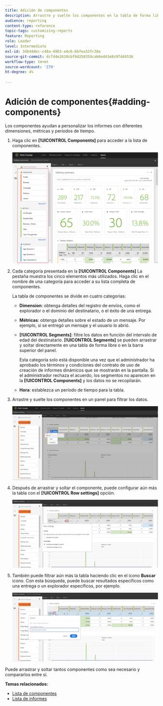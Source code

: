 ```yaml
---
title: Adición de componentes
description: Arrastre y suelte los componentes en la tabla de forma libre para empezar a filtrar los datos y crear el informe.
audience: reporting
content-type: reference
topic-tags: customizing-reports
feature: Reporting
role: Leader
level: Intermediate
exl-id: 3db44dec-c48a-4903-a4c6-6bfea33fc38a
source-git-commit: dcfd4e2610cbf9d250359cab6ed43e8c97dd4536
workflow-type: tm+mt
source-wordcount: '279'
ht-degree: 4%

---
```


# Adición de componentes{#adding-components}

Los componentes ayudan a personalizar los informes con diferentes dimensiones, métricas y períodos de tiempo.

1. Haga clic en **[!UICONTROL Components]** para acceder a la lista de componentes.

   ![](assets/dynamic_report_components.png)

1. Cada categoría presentada en la **[!UICONTROL Components]** La pestaña muestra los cinco elementos más utilizados. Haga clic en el nombre de una categoría para acceder a su lista completa de componentes.

   La tabla de componentes se divide en cuatro categorías:

   * **Dimension**: obtenga detalles del registro de envíos, como el explorador o el dominio del destinatario, o el éxito de una entrega.
   * **Métricas**: obtenga detalles sobre el estado de un mensaje. Por ejemplo, si se entregó un mensaje y el usuario lo abrió.
   * **[!UICONTROL Segments]**: filtre los datos en función del intervalo de edad del destinatario. **[!UICONTROL Segments]** se pueden arrastrar y soltar directamente en una tabla de forma libre o en la barra superior del panel.

     Esta categoría solo está disponible una vez que el administrador ha aprobado los términos y condiciones del contrato de uso de creación de informes dinámicos que se mostrarán en la pantalla. Si el administrador rechaza el acuerdo, los segmentos no aparecen en la **[!UICONTROL Components]** y los datos no se recopilarán.

   * **Hora**: establezca un período de tiempo para la tabla.

1. Arrastre y suelte los componentes en un panel para filtrar los datos.

   ![](assets/dynamic_report_components_2.png)

1. Después de arrastrar y soltar el componente, puede configurar aún más la tabla con el **[!UICONTROL Row settings]** opción.

   ![](assets/dynamic_report_components_3.png)

1. También puede filtrar aún más la tabla haciendo clic en el icono **Buscar** icono. Con esta búsqueda, puede buscar resultados específicos como una entrega o un explorador específicos, por ejemplo.

   ![](assets/dynamic_report_components_4.png)

Puede arrastrar y soltar tantos componentes como sea necesario y compararlos entre sí.

**Temas relacionados:**

* [Lista de componentes](../../reporting/using/list-of-components.md)
* [Lista de informes](../../reporting/using/defining-the-report-period.md)
